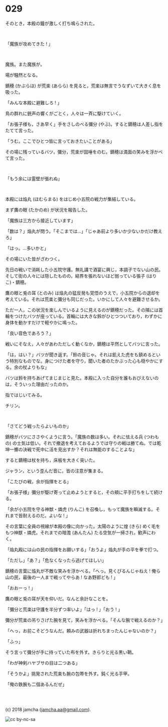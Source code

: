 

# 029

そのとき，本殿の鐘が激しく打ち鳴らされた。  

<br>  

「魔族が攻めてきた ! 」  

<br>  

魔族。また魔族が。  

場が騒然となる。  

鏑穂 (かぶらほ) が荒楽 (あらら) を見ると，荒楽は無言でうなずいて大きく息を吸った。  

「みんな本殿に避難しろ ! 」  

鳥の群れに銃声の響くがごとく，人々は一斉に駆けていく。  

「お張子様も，さあ早く」手をさしのべる彌分 (やぶ)。すると鏑穂は人差し指をたてて言った。  

「うむ。ここでひとつ皆に言っておきたいことがある」  

その場に残っているバツ，彌分，荒楽が固唾をのむ。鏑穂は満面の笑みを浮かべて言った。  

<br>  

「もう余には霊壁が張れぬ」  

<br>  

本殿には焔丸 (ほむらまる) をはじめ小五院の戦力が集結している。  

まず鷹の眼 (たかのめ) が状況を報告した。  

「魔族は三方から接近しています」  

「数は？」焔丸が問う。「そこまでは…」「じゃあ前より多いか少ないかだけ教えろ」  

「はっ。…多いかと」  

その場にいた皆がざわつく。  

先日の戦いで消耗した小五院守護。無礼講で酒宴に興じ，本調子でない山の民。そして街の人々には隠したものの，結界を張れないほど弱っている張子 (はりこ)・鏑穂。  

鷹の眼と兎の耳 (とのみ) は焔丸の猛反発も覚悟のうえで，小五院からの退却を考えている。それは荒楽と彌分も同じだった。いかにして人々を避難させるか。  

ただ一人，この状況を楽しんでいるように見えるのが鏑穂だった。その隣には首輪をつけたバツが座っている。首輪には大きな鈴がひとつついており，わずかに身体を動かすだけで軽やかに鳴った。  

「良い音色であろう？」  

戦いにそなえ，人々があわただしく動くなか，鏑穂は平然としてバツに言った。  

「は，はい？」バツが聞き返す。「鈴の音じゃ。それは飢えた虎をも鎮めるという特別なものでな。身につけた者を守り，聞いた者のたかぶった心も穏やかにする。余の杖よりもな」  

バツは鈴を持ちあげてまじまじと見た。本殿に入った自分を誰もおびえないのは，そういった理由だったのか。  

指ではじいてみる。  

チリン。  

<br>  

「さてどう戦ったらよいものか」  

鏑穂がバツにささやくように言う。「魔族の数は多い。それに怯える兵 (つわもの) の士気は低い。それで撤退を考えておるようでは守りの戦は勝てぬ。では乾坤一擲の決戦で死中に活を見出すか？それは無能のすることよな」  

すると鏑穂は杖を持ち，床板を大きく突いた。  

ジャラン，という歪んだ音に，皆の注意が集まる。  

「こたびの戦，余が指揮をとる」  

「お張子様」彌分が駆け寄って止めようとすると，その頬に平手打ちをして続ける。  

「余が小五院を守る神獣・燐虎 (りんこ) を召喚し，もって魔族を瞬滅する。それまで皆耐えるのだ。よいな ! 」  

その言葉に全員の視線が本殿の像に向かった。太陽のように煌 (きら) めく毛をもつ神獣・燐虎。それまでの暗澹 (あんたん) たる空気が一掃され，歓声にわく。  

「焔丸殿には山の民の指揮をお願いする」「おうよ」焔丸が手の平を拳で打つ。  

「ただし」「あ？」「危なくなったら逃げてほしい」  

鏑穂の言葉に焔丸が不敵な笑みを浮かべる。「へっ。見くびるんじゃねえ ! 俺ら山の民，最後の一人まで戦ってやらあ ! なあ野郎ども ! 」  

「おおーっ ! 」  

鷹の眼と兎の耳が天を仰いだ。なんと余計なことを。  

「彌分と荒楽は守護を半分ずつ率いよ」「はっ ! 」「おう ! 」  

彌分が荒楽の吊りさげた腕を見て，笑みを浮かべる。「そんな腕で戦えるのか？」  

「へっ，お前こそどうなんだ。頼みの武器は折れちまったんじゃないのか？」  

「ふっ」  

そう言って彌分が手に持っていた布を外す。きらりと光る黒い鞘。  

「わが神剣ハヤブサの目は二つある」  

「そうかよ」挑発された荒楽も腕の包帯を外す。鈍く光る手甲。  

「俺の鉄腕も二個あるんだぜ」  

<br>  
<br>  

(c) 2018 jamcha (jamcha.aa@gmail.com).  

![cc by-nc-sa](https://i.creativecommons.org/l/by-nc-sa/4.0/88x31.png)  

